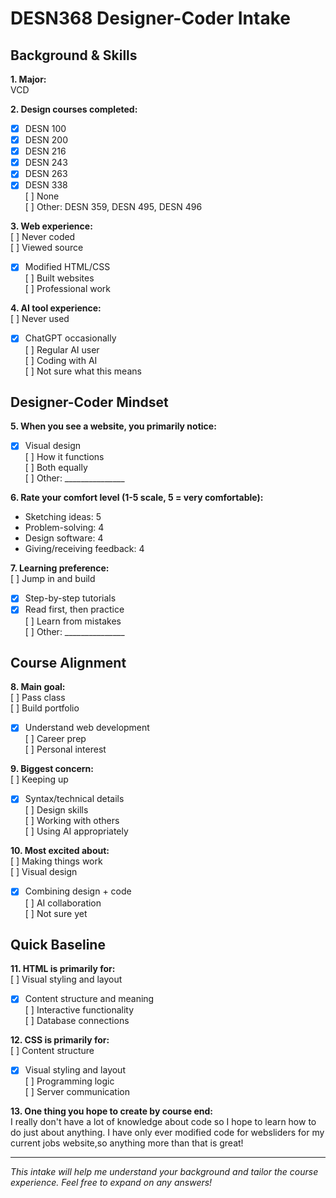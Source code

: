 # DESN368 Designer-Coder Intake

## Background & Skills

**1. Major:**  
VCD

**2. Design courses completed:**  
- [x] DESN 100  
- [x] DESN 200  
- [x] DESN 216  
- [x] DESN 243  
- [x] DESN 263  
- [x] DESN 338  
[ ] None  
[ ] Other: DESN 359, DESN 495, DESN 496

**3. Web experience:**  
[ ] Never coded  
[ ] Viewed source  
- [x] Modified HTML/CSS  
[ ] Built websites  
[ ] Professional work

**4. AI tool experience:**  
[ ] Never used  
- [x] ChatGPT occasionally  
[ ] Regular AI user  
[ ] Coding with AI  
[ ] Not sure what this means

## Designer-Coder Mindset

**5. When you see a website, you primarily notice:**  
- [x] Visual design  
[ ] How it functions  
[ ] Both equally  
[ ] Other: _______________

**6. Rate your comfort level (1-5 scale, 5 = very comfortable):**  
- Sketching ideas: 5 
- Problem-solving: 4 
- Design software: 4  
- Giving/receiving feedback: 4

**7. Learning preference:**  
[ ] Jump in and build  
- [x] Step-by-step tutorials  
- [x] Read first, then practice  
[ ] Learn from mistakes  
[ ] Other: _______________

## Course Alignment

**8. Main goal:**  
[ ] Pass class  
[ ] Build portfolio  
- [x] Understand web development  
[ ] Career prep  
[ ] Personal interest

**9. Biggest concern:**  
[ ] Keeping up  
- [x] Syntax/technical details  
[ ] Design skills  
[ ] Working with others  
[ ] Using AI appropriately

**10. Most excited about:**  
[ ] Making things work  
[ ] Visual design  
- [x] Combining design + code  
[ ] AI collaboration  
[ ] Not sure yet

## Quick Baseline

**11. HTML is primarily for:**  
[ ] Visual styling and layout  
- [x] Content structure and meaning  
[ ] Interactive functionality  
[ ] Database connections

**12. CSS is primarily for:**  
[ ] Content structure  
- [x] Visual styling and layout  
[ ] Programming logic  
[ ] Server communication

**13. One thing you hope to create by course end:**  
I really don't have a lot of knowledge about code so I hope to learn how to do just about anything. I have only ever modified code for websliders for my current jobs website,so anything more than that is great!

---
*This intake will help me understand your background and tailor the course experience. Feel free to expand on any answers!*
